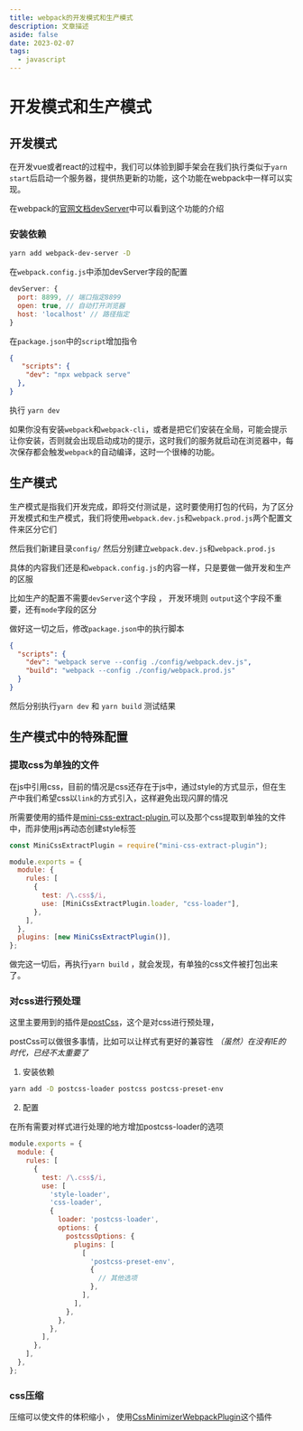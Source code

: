 ```yaml
---
title: webpack的开发模式和生产模式
description: 文章描述
aside: false
date: 2023-02-07
tags:
  - javascript
---
```


# 开发模式和生产模式


## 开发模式

在开发vue或者react的过程中，我们可以体验到脚手架会在我们执行类似于`yarn start`后启动一个服务器，提供热更新的功能，这个功能在webpack中一样可以实现。

在webpack的[官网文档devServer](https://webpack.docschina.org/configuration/dev-server/)中可以看到这个功能的介绍

### 安装依赖

```sh
yarn add webpack-dev-server -D
```

在`webpack.config.js`中添加devServer字段的配置

```js
devServer: {
  port: 8899, // 端口指定8899
  open: true, // 自动打开浏览器
  host: 'localhost' // 路径指定
}
```

在`package.json`中的`script`增加指令

```json {3}
{
   "scripts": {
    "dev": "npx webpack serve"
  },
}

```
执行 `yarn dev`

如果你没有安装`webpack`和`webpack-cli`，或者是把它们安装在全局，可能会提示让你安装，否则就会出现启动成功的提示，这时我们的服务就启动在浏览器中，每次保存都会触发`webpack`的自动编译，这时一个很棒的功能。



## 生产模式

生产模式是指我们开发完成，即将交付测试是，这时要使用打包的代码，为了区分开发模式和生产模式，我们将使用`webpack.dev.js`和`webpack.prod.js`两个配置文件来区分它们

然后我们新建目录`config/` 然后分别建立`webpack.dev.js`和`webpack.prod.js`

具体的内容我们还是和`webpack.config.js`的内容一样，只是要做一做开发和生产的区服

比如生产的配置不需要`devServer`这个字段 ， 开发环境则 `output`这个字段不重要，还有`mode`字段的区分


做好这一切之后，修改`package.json`中的执行脚本

```json
{
  "scripts": {
    "dev": "webpack serve --config ./config/webpack.dev.js",
    "build": "webpack --config ./config/webpack.prod.js"
  }
}
```

然后分别执行`yarn dev` 和 `yarn build` 测试结果


## 生产模式中的特殊配置

### 提取css为单独的文件

在js中引用css，目前的情况是css还存在于js中，通过style的方式显示，但在生产中我们希望css以`link`的方式引入，这样避免出现闪屏的情况

所需要使用的插件是[mini-css-extract-plugin](https://webpack.docschina.org/plugins/mini-css-extract-plugin#root),可以及那个css提取到单独的文件中，而非使用js再动态创建style标签


```js
const MiniCssExtractPlugin = require("mini-css-extract-plugin");

module.exports = {
  module: {
    rules: [
      {
        test: /\.css$/i,
        use: [MiniCssExtractPlugin.loader, "css-loader"],
      },
    ],
  },
  plugins: [new MiniCssExtractPlugin()],
};
```


做完这一切后，再执行`yarn build` ，就会发现，有单独的css文件被打包出来了。

### 对css进行预处理
这里主要用到的插件是[postCss](https://webpack.docschina.org/loaders/postcss-loader#root)，这个是对css进行预处理，

postCss可以做很多事情，比如可以让样式有更好的兼容性  _（虽然）在没有IE的时代，已经不太重要了_

1. 安装依赖

```sh
yarn add -D postcss-loader postcss postcss-preset-env
```

2. 配置

在所有需要对样式进行处理的地方增加postcss-loader的选项

```javascript {9-23}
module.exports = {
  module: {
    rules: [
      {
        test: /\.css$/i,
        use: [
          'style-loader',
          'css-loader',
          {
            loader: 'postcss-loader',
            options: {
              postcssOptions: {
                plugins: [
                  [
                    'postcss-preset-env',
                    {
                      // 其他选项
                    },
                  ],
                ],
              },
            },
          },
        ],
      },
    ],
  },
};
```


### css压缩

压缩可以使文件的体积缩小 ， 使用[CssMinimizerWebpackPlugin](https://webpack.docschina.org/plugins/css-minimizer-webpack-plugin/#root)这个插件

